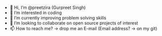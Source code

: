 - 👋 Hi, I’m @preetzira (Gurpreet Singh)
- 👀 I’m interested in coding
- 🌱 I’m currently improving problem solving skills
- 💞️ I’m looking to collaborate on open source projects of interest
- 📫 How to reach me? -> drop me an E-mail (Email address? -> on my git)

<!---
preetzira/preetzira is a ✨ special ✨ repository because its `README.md` (this file) appears on your GitHub profile.
You can click the Preview link to take a look at your changes.
--->
